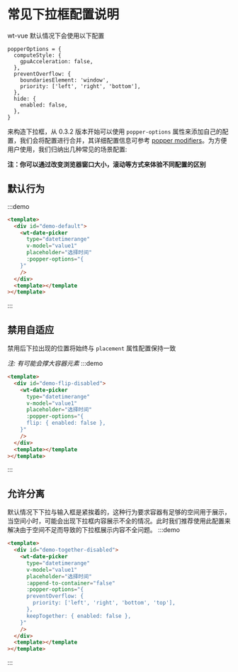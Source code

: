 <script>
export default {
  data () {
    return {
      value1: [],
    };
  },
};

</script>

# 常见下拉框配置说明

wt-vue 默认情况下会使用以下配置

```
popperOptions = {
  computeStyle: {
    gpuAcceleration: false,
  },
  preventOverflow: {
    boundariesElement: 'window',
    priority: ['left', 'right', 'bottom'],
  },
  hide: {
    enabled: false,
  },
}
```

来构造下拉框，从 0.3.2 版本开始可以使用 `popper-options` 属性来添加自己的配置，我们会将配置进行合并，其详细配置信息可参考 [popper modifiers](https://popper.js.org/docs/v1/#modifiers)。为方便用户使用，我们归纳出几种常见的场景配置:

**注：你可以通过改变浏览器窗口大小，滚动等方式来体验不同配置的区别**

<!-- **注：为了更直观的展示出各配置的不同，我们将示例中的边界区域判断元素改为 scrollParent 块。请使用时删除 `boundariesElement` 配置** -->

## 默认行为

:::demo

```html
<template>
  <div id="demo-default">
    <wt-date-picker
      type="datetimerange"
      v-model="value1"
      placeholder="选择时间"
      :popper-options="{
    }"
    />
  </div>
  <template></template
></template>
```

:::

## 禁用自适应

禁用后下拉出现的位置将始终与 `placement` 属性配置保持一致

_注: 有可能会撑大容器元素_
:::demo

```html
<template>
  <div id="demo-flip-disabled">
    <wt-date-picker
      type="datetimerange"
      v-model="value1"
      placeholder="选择时间"
      :popper-options="{
      flip: { enabled: false },
    }"
    />
  </div>
  <template></template
></template>
```

:::

## 允许分离

默认情况下下拉与输入框是紧挨着的，这种行为要求容器有足够的空间用于展示，当空间小时，可能会出现下拉框内容展示不全的情况。此时我们推荐使用此配置来解决由于空间不足而导致的下拉框展示内容不全问题。
:::demo

```html
<template>
  <div id="demo-together-disabled">
    <wt-date-picker
      type="datetimerange"
      v-model="value1"
      placeholder="选择时间"
      :append-to-container="false"
      :popper-options="{
      preventOverflow: {
        priority: ['left', 'right', 'bottom', 'top'],
      },
      keepTogether: { enabled: false },
    }"
    />
  </div>
  <template></template
></template>
```

:::

<div style="height: 500px;">
<!-- 仅为了撑高页面 -->
</div>
